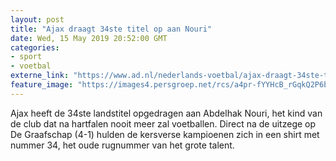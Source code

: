 ```yaml
---
layout: post
title: "Ajax draagt 34ste titel op aan Nouri"
date: Wed, 15 May 2019 20:52:00 GMT
categories: 
- sport 
- voetbal 
externe_link: "https://www.ad.nl/nederlands-voetbal/ajax-draagt-34ste-titel-op-aan-nouri~a943a96c/"
feature_image: "https://images4.persgroep.net/rcs/a4pr-fYYHcB_rGqkQ2P6bTq5w-U/diocontent/148474937/_fitwidth/400/?appId=21791a8992982cd8da851550a453bd7f&quality=0.7"
---
```


Ajax heeft de 34ste landstitel opgedragen aan Abdelhak Nouri, het kind van de club dat na hartfalen nooit meer zal voetballen. Direct na de uitzege op De Graafschap (4-1) hulden de kersverse kampioenen zich in een shirt met nummer 34, het oude rugnummer van het grote talent.
